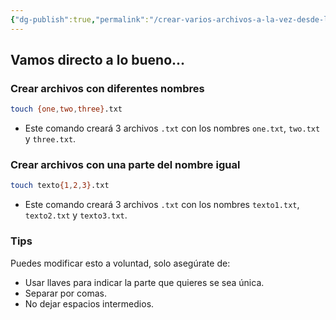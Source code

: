 ```yaml
---
{"dg-publish":true,"permalink":"/crear-varios-archivos-a-la-vez-desde-la-terminal/","created":"2024-02-04T20:42","updated":"2024-02-04T20:42"}
---
```


## Vamos directo a lo bueno...
### Crear archivos con diferentes nombres
```bash
touch {one,two,three}.txt
```
- Este comando creará 3 archivos `.txt` con los nombres `one.txt`, `two.txt` y `three.txt`.
### Crear archivos con una parte del nombre igual
```bash
touch texto{1,2,3}.txt
```
- Este comando creará 3 archivos `.txt` con los nombres `texto1.txt`, `texto2.txt` y `texto3.txt`.
### Tips
Puedes modificar esto a voluntad, solo asegúrate de:
- Usar llaves para indicar la parte que quieres se sea única.
- Separar por comas.
- No dejar espacios intermedios.